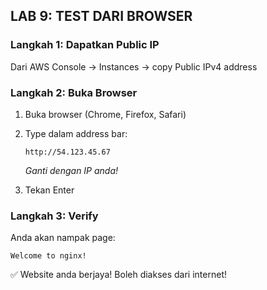 ## LAB 9: TEST DARI BROWSER

### Langkah 1: Dapatkan Public IP

Dari AWS Console → Instances → copy Public IPv4 address

### Langkah 2: Buka Browser

1. Buka browser (Chrome, Firefox, Safari)
2. Type dalam address bar:
   ```
   http://54.123.45.67
   ```
   *Ganti dengan IP anda!*

3. Tekan Enter

### Langkah 3: Verify

Anda akan nampak page:
```
Welcome to nginx!
```

✅ Website anda berjaya! Boleh diakses dari internet!
